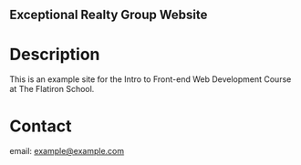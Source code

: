 Exceptional Realty Group Website
---

# Description

This is an example site for the Intro to Front-end Web Development Course at The Flatiron School.

# Contact

email: example@example.com